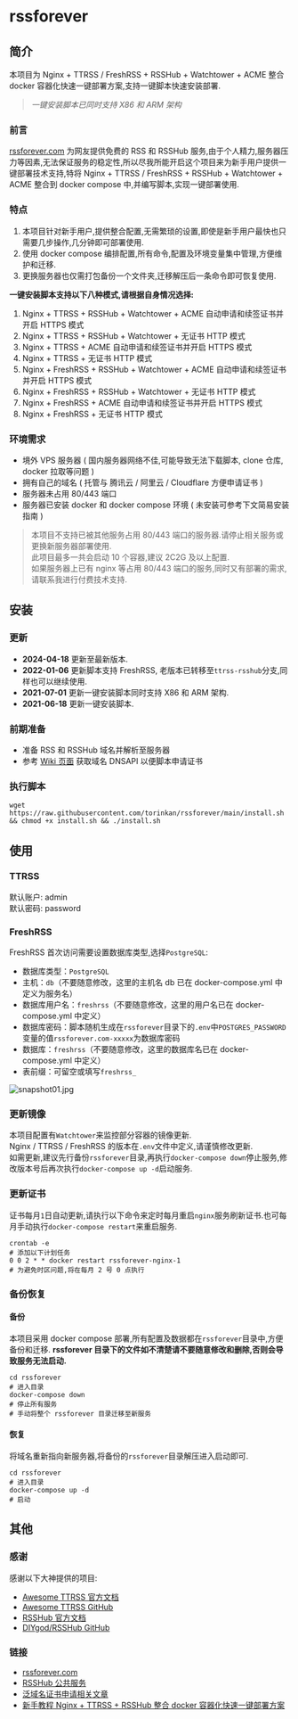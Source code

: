 # rssforever
## 简介
本项目为 Nginx + TTRSS / FreshRSS + RSSHub + Watchtower + ACME 整合 docker 容器化快速一键部署方案,支持一键脚本快速安装部署.
> *一键安装脚本已同时支持 X86 和 ARM 架构*

### 前言
[rssforever.com](https://rssforever.com) 为网友提供免费的 RSS 和 RSSHub 服务,由于个人精力,服务器压力等因素,无法保证服务的稳定性,所以尽我所能开启这个项目来为新手用户提供一键部署技术支持,特将 Nginx + TTRSS / FreshRSS + RSSHub + Watchtower + ACME 整合到 docker compose 中,并编写脚本,实现一键部署使用.

### 特点
1. 本项目针对新手用户,提供整合配置,无需繁琐的设置,即使是新手用户最快也只需要几步操作,几分钟即可部署使用.
2. 使用 docker compose 编排配置,所有命令,配置及环境变量集中管理,方便维护和迁移.
3. 更换服务器也仅需打包备份一个文件夹,迁移解压后一条命令即可恢复使用.

**一键安装脚本支持以下八种模式,请根据自身情况选择:**
1. Nginx + TTRSS + RSSHub + Watchtower + ACME 自动申请和续签证书并开启 HTTPS 模式
2. Nginx + TTRSS + RSSHub + Watchtower + 无证书 HTTP 模式
3. Nginx + TTRSS + ACME 自动申请和续签证书并开启 HTTPS 模式
4. Nginx + TTRSS + 无证书 HTTP 模式
5. Nginx + FreshRSS + RSSHub + Watchtower + ACME 自动申请和续签证书并开启 HTTPS 模式
6. Nginx + FreshRSS + RSSHub + Watchtower + 无证书 HTTP 模式
7. Nginx + FreshRSS + ACME 自动申请和续签证书并开启 HTTPS 模式
8. Nginx + FreshRSS + 无证书 HTTP 模式

### 环境需求
- 境外 VPS 服务器 ( 国内服务器网络不佳,可能导致无法下载脚本, clone 仓库, docker 拉取等问题 )
- 拥有自己的域名 ( 托管与 腾讯云 / 阿里云 / Cloudflare 方便申请证书 )
- 服务器未占用 80/443 端口
- 服务器已安装 docker 和 docker compose 环境 ( 未安装可参考下文简易安装指南 )

> 本项目不支持已被其他服务占用 80/443 端口的服务器.请停止相关服务或更换新服务器部署使用.  
> 此项目最多一共会启动 10 个容器,建议 2C2G 及以上配置.  
> 如果服务器上已有 nginx 等占用 80/443 端口的服务,同时又有部署的需求,请联系我进行付费技术支持.


## 安装
### 更新
- **2024-04-18** 更新至最新版本.
- **2022-01-06** 更新脚本支持 FreshRSS, 老版本已转移至`ttrss-rsshub`分支,同样也可以继续使用.
- **2021-07-01** 更新一键安装脚本同时支持 X86 和 ARM 架构.
- **2021-06-18** 更新一键安装脚本.

### 前期准备
- 准备 RSS 和 RSSHub 域名并解析至服务器
- 参考 [Wiki 页面](https://github.com/stilleshan/rssforever/wiki/dnsapi) 获取域名 DNSAPI 以便脚本申请证书

### 执行脚本
```shell
wget https://raw.githubusercontent.com/torinkan/rssforever/main/install.sh && chmod +x install.sh && ./install.sh
```

## 使用
### TTRSS
默认账户: admin  
默认密码: password

### FreshRSS
FreshRSS 首次访问需要设置数据库类型,选择`PostgreSQL`:
- 数据库类型：`PostgreSQL`
- 主机：`db`（不要随意修改，这里的主机名 db 已在 docker-compose.yml 中定义为服务名）
- 数据库用户名：`freshrss`（不要随意修改，这里的用户名已在 docker-compose.yml 中定义）
- 数据库密码：脚本随机生成在`rssforever`目录下的`.env`中`POSTGRES_PASSWORD`变量的值`rssforever.com-xxxxx`为数据库密码
- 数据库：`freshrss`（不要随意修改，这里的数据库名已在 docker-compose.yml 中定义）
- 表前缀：可留空或填写`freshrss_`

![snapshot01.jpg](images/snapshot01.jpg)

### 更新镜像
本项目配置有`Watchtower`来监控部分容器的镜像更新.  
Nginx / TTRSS / FreshRSS 的版本在`.env`文件中定义,请谨慎修改更新.  
如需更新,建议先行备份`rssforever`目录,再执行`docker-compose down`停止服务,修改版本号后再次执行`docker-compose up -d`启动服务.

### 更新证书
证书每月`1`日自动更新,请执行以下命令来定时每月重启`nginx`服务刷新证书.也可每月手动执行`docker-compose restart`来重启服务.
```shell
crontab -e
# 添加以下计划任务
0 0 2 * * docker restart rssforever-nginx-1
# 为避免时区问题,将在每月 2 号 0 点执行
```

### 备份恢复
#### 备份
本项目采用 docker compose 部署,所有配置及数据都在`rssforever`目录中,方便备份和迁移.
**rssforever 目录下的文件如不清楚请不要随意修改和删除,否则会导致服务无法启动.**
```shell
cd rssforever
# 进入目录
docker-compose down
# 停止所有服务
# 手动将整个 rssforever 目录迁移至新服务
```
#### 恢复
将域名重新指向新服务器,将备份的`rssforever`目录解压进入启动即可.
```shell
cd rssforever
# 进入目录
docker-compose up -d
# 启动
```

## 其他
### 感谢
感谢以下大神提供的项目:
- [Awesome TTRSS 官方文档](https://ttrss.henry.wang/)
- [Awesome TTRSS GitHub](https://github.com/HenryQW/Awesome-TTRSS)
- [RSSHub 官方文档](https://docs.rsshub.app/)
- [DIYgod/RSSHub GitHub](https://github.com/DIYgod/RSSHub)

### 链接
- [rssforever.com](https://rssforever.com)  
- [RSSHub 公共服务](https://rsshub.rssforever.com)  
- [泛域名证书申请相关文章](https://www.ioiox.com/tag/SSL/)
- [新手教程 Nginx + TTRSS + RSSHub 整合 docker 容器化快速一键部署方案](https://www.ioiox.com/archives/133.html)
